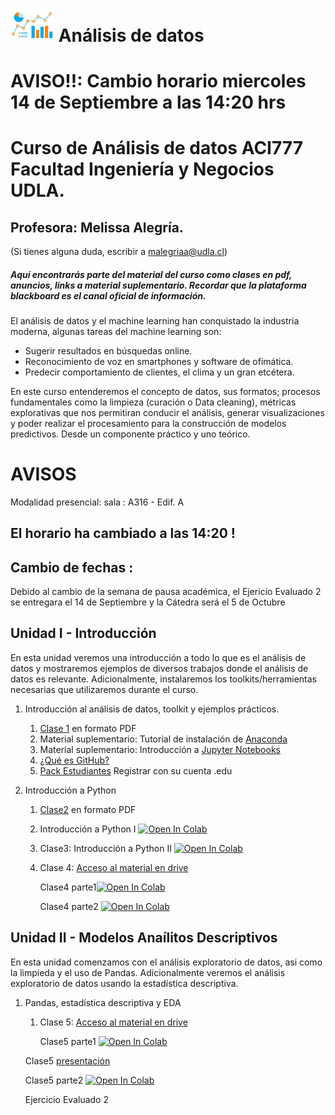  # <img aling src="https://github.com/malegria01/AnalisisDatos_ACI777_2022/blob/main/Notebooks/data_analysis.png" alt="drawing" width="70"> Análisis de datos 
 


# AVISO!!:  Cambio horario miercoles 14 de Septiembre a las 14:20 hrs

# Curso de Análisis de datos ACI777 Facultad Ingeniería y Negocios UDLA.

## Profesora: Melissa Alegría. 
(Si tienes alguna duda, escribir a malegriaa@udla.cl)
 
##### Aquí encontrarás parte del material del curso como clases en pdf, anuncios, links a material suplementario. Recordar que la plataforma blackboard es el canal oficial de información.

El análisis de datos y el machine learning han conquistado la industria moderna, algunas tareas del machine learning son:

- Sugerir resultados en búsquedas online.
- Reconocimiento de voz en smartphones y software de ofimática.
- Predecir comportamiento de clientes, el clima y un gran etcétera.

En este curso entenderemos el concepto de datos, sus formatos; procesos fundamentales como la limpieza 
(curación o Data cleaning), métricas explorativas que nos permitiran conducir el análisis, generar visualizaciones 
y poder realizar el procesamiento para la construcción de modelos predictivos. Desde un componente práctico y uno teórico.

# AVISOS

Modalidad presencial: sala : A316 - Edif. A 

##   El horario ha cambiado a las 14:20 !

## Cambio de fechas :

Debido al cambio de la semana de pausa académica, el Ejericio Evaluado 2 se entregara el 14 de Septiembre y la Cátedra será  el 5 de Octubre


## Unidad I - Introducción
En esta unidad veremos una introducción a todo lo que es el análisis de datos y mostraremos ejemplos de diversos trabajos donde el análisis de datos es relevante. Adicionalmente, instalaremos los toolkits/herramientas necesarias que utilizaremos durante el curso.

 
1. Introducción al análisis de datos, toolkit y ejemplos prácticos.

   1. [Clase 1](https://github.com/malegria01/AnalisisDatos_ACI777_2022/blob/main/PDF/Clase1.pdf) en formato PDF
   2. Material suplementario: Tutorial de instalación de [Anaconda](https://github.com/dtravisany/ACI777/blob/main/00_instalar_anaconda/README.md)
   3. Material suplementario: Introducción a [Jupyter Notebooks](https://github.com/dtravisany/ACI777/blob/main/01_Jupyter_notebooks/README.md)
   4. [¿Qué es GitHub?](https://github.com/dtravisany/ACI777/blob/main/03_Practico_github/README.md)
   5. [Pack Estudiantes](https://education.github.com/pack)  Registrar con su cuenta .edu
   

2. Introducción a Python

   1. [Clase2](https://github.com/malegria01/AnalisisDatos_ACI777_2022/blob/main/PDF/Clase2.pdf) en formato PDF
   
   2. Introducción a Python I [![Open In Colab](https://colab.research.google.com/assets/colab-badge.svg)](https://colab.research.google.com/github/malegria01/AnalisisDatos_ACI777_2022/blob/main/Clase2_IntroduccionPython1.ipynb)
   
   3. Clase3: Introducción a Python II  [![Open In Colab](https://colab.research.google.com/assets/colab-badge.svg)](https://colab.research.google.com/github/malegria01/AnalisisDatos_ACI777_2022/blob/main/Notebooks/Clase3_RepasoPython2_parte1.ipynb)
   
   
   4. Clase 4: [Acceso al material en drive](https://drive.google.com/drive/folders/1JcyMeaG7JS5DYs5DaHyEnXG6ymTIO15N?usp=sharing)
      
      Clase4 parte1[![Open In Colab](https://colab.research.google.com/assets/colab-badge.svg)](https://colab.research.google.com/drive/13oPwtEzKMo3pHeyqC-WhvuB-dOHEGRy2)
      
      Clase4 parte2 [![Open In Colab](https://colab.research.google.com/assets/colab-badge.svg)](https://colab.research.google.com/drive/1V3ZdPxIcMQ5y5eEiqmylZuvoqedvAWnp)
      


## Unidad II - Modelos Anaílitos Descriptivos
En esta unidad comenzamos con el análisis exploratorio de datos, asi como la limpieda y el uso de Pandas. Adicionalmente veremos el análisis exploratorio de datos usando la estadística descriptiva.


1. Pandas, estadística descriptiva y EDA

   1. Clase 5: [Acceso al material en drive](https://drive.google.com/drive/folders/1TVpLkU9iru8ZBxFodvL_15AuElYbZDu_?usp=sharing)
    
      Clase5 parte1 [![Open In Colab](https://colab.research.google.com/assets/colab-badge.svg)](https://colab.research.google.com/drive/1QNptbtDAXEVp4QN56S_KAVFHMy1NtkLq)
      
     Clase5 [presentación](https://docs.google.com/presentation/d/1x4ntP_SBKWk7xsBALabdwAArwsB1gBaF/edit?usp=sharing&ouid=108809600204994716242&rtpof=true&sd=true)
     
     Clase5 parte2 [![Open In Colab](https://colab.research.google.com/assets/colab-badge.svg)](https://colab.research.google.com/drive/12Q0uTC6x8MVYKLF0cp_TzqMR--4wOUDN)
     
     Ejercicio Evaluado 2

